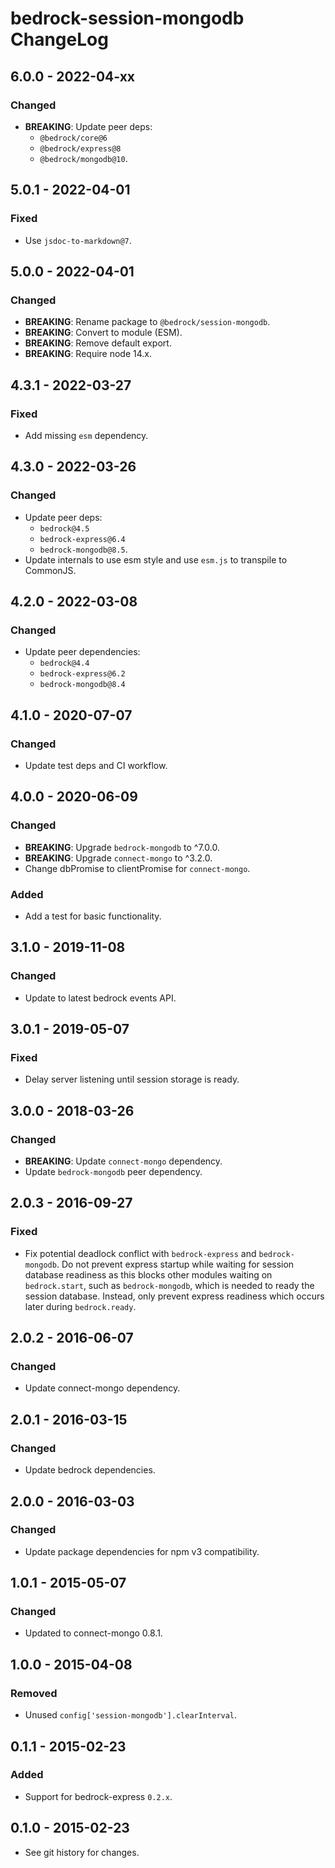 # bedrock-session-mongodb ChangeLog

## 6.0.0 - 2022-04-xx

### Changed
- **BREAKING**: Update peer deps:
  - `@bedrock/core@6`
  - `@bedrock/express@8`
  - `@bedrock/mongodb@10`.

## 5.0.1 - 2022-04-01

### Fixed
- Use `jsdoc-to-markdown@7`.

## 5.0.0 - 2022-04-01

### Changed
- **BREAKING**: Rename package to `@bedrock/session-mongodb`.
- **BREAKING**: Convert to module (ESM).
- **BREAKING**: Remove default export.
- **BREAKING**: Require node 14.x.

## 4.3.1 - 2022-03-27

### Fixed
- Add missing `esm` dependency.

## 4.3.0 - 2022-03-26

### Changed
- Update peer deps:
  - `bedrock@4.5`
  - `bedrock-express@6.4`
  - `bedrock-mongodb@8.5`.
- Update internals to use esm style and use `esm.js` to
  transpile to CommonJS.

## 4.2.0 - 2022-03-08

### Changed
- Update peer dependencies:
  - `bedrock@4.4`
  - `bedrock-express@6.2`
  - `bedrock-mongodb@8.4`

## 4.1.0 - 2020-07-07

### Changed
- Update test deps and CI workflow.

## 4.0.0 - 2020-06-09

### Changed
- **BREAKING**: Upgrade `bedrock-mongodb` to ^7.0.0.
- **BREAKING**: Upgrade `connect-mongo` to ^3.2.0.
- Change dbPromise to clientPromise for `connect-mongo`.

### Added
- Add a test for basic functionality.

## 3.1.0 - 2019-11-08

### Changed
- Update to latest bedrock events API.

## 3.0.1 - 2019-05-07

### Fixed
- Delay server listening until session storage is ready.

## 3.0.0 - 2018-03-26

### Changed
- **BREAKING**: Update `connect-mongo` dependency.
- Update `bedrock-mongodb` peer dependency.

## 2.0.3 - 2016-09-27

### Fixed
- Fix potential deadlock conflict with `bedrock-express` and
  `bedrock-mongodb`. Do not prevent express startup while
  waiting for session database readiness as this blocks other
  modules waiting on `bedrock.start`, such as `bedrock-mongodb`,
  which is needed to ready the session database. Instead, only
  prevent express readiness which occurs later during `bedrock.ready`.

## 2.0.2 - 2016-06-07

### Changed
- Update connect-mongo dependency.

## 2.0.1 - 2016-03-15

### Changed
- Update bedrock dependencies.

## 2.0.0 - 2016-03-03

### Changed
- Update package dependencies for npm v3 compatibility.

## 1.0.1 - 2015-05-07

### Changed
- Updated to connect-mongo 0.8.1.

## 1.0.0 - 2015-04-08

### Removed
- Unused `config['session-mongodb'].clearInterval`.

## 0.1.1 - 2015-02-23

### Added
- Support for bedrock-express `0.2.x`.

## 0.1.0 - 2015-02-23

- See git history for changes.
